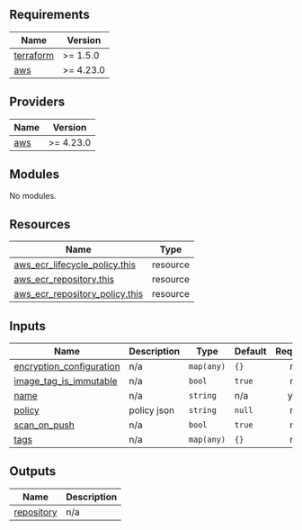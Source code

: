 <!-- BEGIN_TF_DOCS -->
## Requirements

| Name | Version |
|------|---------|
| <a name="requirement_terraform"></a> [terraform](#requirement\_terraform) | >= 1.5.0 |
| <a name="requirement_aws"></a> [aws](#requirement\_aws) | >= 4.23.0 |

## Providers

| Name | Version |
|------|---------|
| <a name="provider_aws"></a> [aws](#provider\_aws) | >= 4.23.0 |

## Modules

No modules.

## Resources

| Name | Type |
|------|------|
| [aws_ecr_lifecycle_policy.this](https://registry.terraform.io/providers/hashicorp/aws/latest/docs/resources/ecr_lifecycle_policy) | resource |
| [aws_ecr_repository.this](https://registry.terraform.io/providers/hashicorp/aws/latest/docs/resources/ecr_repository) | resource |
| [aws_ecr_repository_policy.this](https://registry.terraform.io/providers/hashicorp/aws/latest/docs/resources/ecr_repository_policy) | resource |

## Inputs

| Name | Description | Type | Default | Required |
|------|-------------|------|---------|:--------:|
| <a name="input_encryption_configuration"></a> [encryption\_configuration](#input\_encryption\_configuration) | n/a | `map(any)` | `{}` | no |
| <a name="input_image_tag_is_immutable"></a> [image\_tag\_is\_immutable](#input\_image\_tag\_is\_immutable) | n/a | `bool` | `true` | no |
| <a name="input_name"></a> [name](#input\_name) | n/a | `string` | n/a | yes |
| <a name="input_policy"></a> [policy](#input\_policy) | policy json | `string` | `null` | no |
| <a name="input_scan_on_push"></a> [scan\_on\_push](#input\_scan\_on\_push) | n/a | `bool` | `true` | no |
| <a name="input_tags"></a> [tags](#input\_tags) | n/a | `map(any)` | `{}` | no |

## Outputs

| Name | Description |
|------|-------------|
| <a name="output_repository"></a> [repository](#output\_repository) | n/a |
<!-- END_TF_DOCS -->
